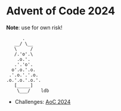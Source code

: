 # Advent of Code 2024

**Note**: use for own risk!

```
      .
   __/ \__
   \     /
   /.'o'.\
    .o.'.
   .'.'o'.
  o'.o.'.o.
 .'.o.'.'.o.
.o.'.o.'.o.'.
   [_____]
    \___/    ldb
```

 * Challenges: [AoC 2024](https://adventofcode.com/)
